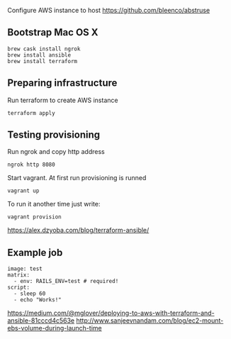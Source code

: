 Configure AWS instance to host https://github.com/bleenco/abstruse

## Bootstrap Mac OS X

```
brew cask install ngrok
brew install ansible
brew install terraform
```

## Preparing infrastructure

Run terraform to create AWS instance
``` shell
terraform apply
```

## Testing provisioning

Run ngrok and copy http address
```
ngrok http 8080
```

Start vagrant. At first run provisioning is runned
``` shell
vagrant up
```

To run it another time just write:
``` shell
vagrant provision
```

https://alex.dzyoba.com/blog/terraform-ansible/

## Example job
```
image: test
matrix:
  - env: RAILS_ENV=test # required!
script:
  - sleep 60
  - echo "Works!"
```

https://medium.com/@mglover/deploying-to-aws-with-terraform-and-ansible-81cccd4c563e
http://www.sanjeevnandam.com/blog/ec2-mount-ebs-volume-during-launch-time
